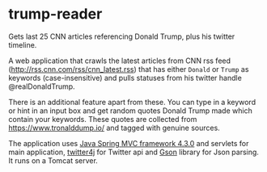 # trump-reader
Gets last 25 CNN articles referencing Donald Trump, plus his twitter timeline.

A web application that crawls the latest articles from CNN rss feed (http://rss.cnn.com/rss/cnn_latest.rss) that has
either `Donald` or `Trump` as keywords (case-insensitive) and pulls statuses from his twitter handle @realDonaldTrump.

There is an additional feature apart from these. You can type in a keyword or hint in an input box and get random quotes Donald
Trump made which contain your keywords. These quotes are collected from https://www.tronalddump.io/ and tagged with
genuine sources.

The application uses [Java Spring MVC framework 4.3.0](https://docs.spring.io/spring/docs/current/spring-framework-reference/web.html)
and servlets for main application, [twitter4j](http://twitter4j.org/en/) for Twitter api and [Gson](https://github.com/google/gson) library for Json parsing. 
It runs on a Tomcat server.
